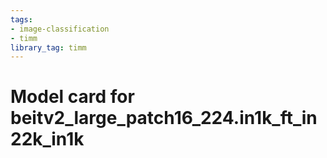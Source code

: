 ```yaml
---
tags:
- image-classification
- timm
library_tag: timm
---
```

# Model card for beitv2_large_patch16_224.in1k_ft_in22k_in1k